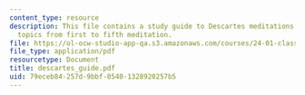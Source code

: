 ```yaml
---
content_type: resource
description: This file contains a study guide to Descartes meditations and includes
  topics from first to fifth meditation.
file: https://ol-ocw-studio-app-qa.s3.amazonaws.com/courses/24-01-classics-in-western-philosophy-spring-2006/79eceb84257d9bbf05401328920257b5_descartes_guide.pdf
file_type: application/pdf
resourcetype: Document
title: descartes_guide.pdf
uid: 79eceb84-257d-9bbf-0540-1328920257b5
---
```

